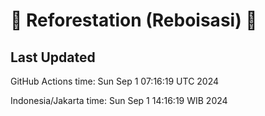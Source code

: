 
# 🌳 Reforestation (Reboisasi) 🌲

## Last Updated

GitHub Actions time: Sun Sep  1 07:16:19 UTC 2024

Indonesia/Jakarta time: Sun Sep  1 14:16:19 WIB 2024
